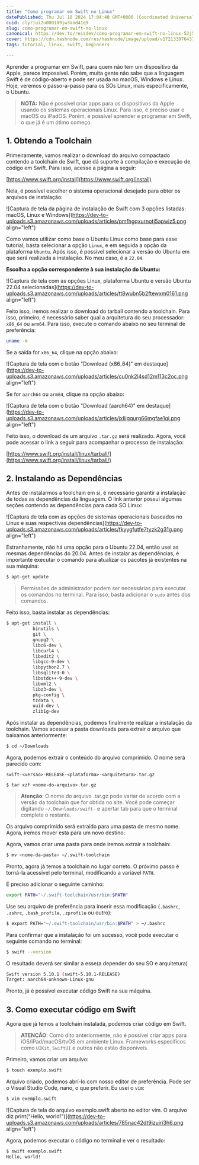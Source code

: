 ```yaml
---
title: "Como programar em Swift no Linux"
datePublished: Thu Jul 18 2024 17:04:48 GMT+0000 (Coordinated Universal Time)
cuid: clyriui2u000109jw3and41q9
slug: como-programar-em-swift-no-linux
canonical: https://dev.to/reisdev/como-programar-em-swift-no-linux-52j5
cover: https://cdn.hashnode.com/res/hashnode/image/upload/v1721339764376/e1d27cb2-e9ab-45de-9ec1-0cb2ff550748.png
tags: tutorial, linux, swift, beginners

---
```


Aprender a programar em Swift, para quem não tem um dispositivo da Apple, parece impossível. Porém, muita gente não sabe que a linguagem Swift é de código-aberto e pode ser usada no macOS, Windows e Linux. Hoje, veremos o passo-a-passo para os SOs Linux, mais especificamente, o Ubuntu.

> **NOTA:** Não é possível criar apps para os dispositivos da Apple usando os sistemas operacionais Linux. Para isso, é preciso usar o macOS ou iPadOS. Porém, é possível aprender e programar em Swift, o que já é um ótimo começo.

## 1\. Obtendo a Toolchain

Primeiramente, vamos realizar o download do arquivo compactado contendo a toolchain de Swift, que dá suporte à compilação e execução de código em Swift. Para isso, acesse a página a seguir:

[https://www.swift.org/install](https://www.swift.org/install)

Nela, é possível escolher o sistema operacional desejado para obter os arquivos de instalação:

![Captura de tela da página de instalação de Swift com 3 opções listadas: macOS, Linux e Windows](https://dev-to-uploads.s3.amazonaws.com/uploads/articles/pmfhgqxurnotj5apwiz5.png align="left")

Como vamos utilizar como base o Ubuntu Linux como base para esse tutorial, basta selecionar a opção `Linux`, e em seguida a opção da plataforma `Ubuntu`. Após isso, é possível selecionar a versão do Ubuntu em que será realizada a instalação. No meu caso, é a `22.04`.

**Escolha a opção correspondente à sua instalação do Ubuntu:**

![Captura de tela com as opções Linux, plataforma Ubuntu e versão Ubuntu 22.04 selecionadas](https://dev-to-uploads.s3.amazonaws.com/uploads/articles/tt8wubn5b2ftewxm0161.png align="left")

Feito isso, iremos realizar o download do tarball contendo a toolchain. Para isso, primeiro, é necessário saber qual a arquitetura do seu processador: `x86_64` ou `arm64`. Para isso, execute o comando abaixo no seu terminal de preferência:

```sh
uname -m
```

Se a saída for `x86_64`, clique na opção abaixo:

![Captura de tela com o botão "Download (x86_64)" em destaque](https://dev-to-uploads.s3.amazonaws.com/uploads/articles/cu0nk2l4sd12m113c2oc.png align="left")

Se for `aarch64` ou `arm64`, clique na opção abaixo:

![Captura de tela com o botão "Download (aarch64)" em destaque](https://dev-to-uploads.s3.amazonaws.com/uploads/articles/jxliigqurg66mgfae1qi.png align="left")

Feito isso, o download de um arquivo `.tar.gz` será realizado. Agora, você pode acessar o link a seguir para acompanhar o processo de instalação:

[https://www.swift.org/install/linux/tarball/](https://www.swift.org/install/linux/tarball/)

## 2\. Instalando as Dependências

Antes de instalarmos a toolchain em si, é necessário garantir a instalação de todas as dependências da linguagem. O link anterior possui algumas seções contendo as dependências para cada SO Linux:

![Captura de tela com as opções de sistemas operacionais baseados no Linux e suas respectivas dependências](https://dev-to-uploads.s3.amazonaws.com/uploads/articles/fkyygfutfe7tyzk2g31g.png align="left")

Estranhamente, não há uma opção para o Ubuntu 22.04, então usei as mesmas dependências do 20.04. Antes de instalar as dependências, é importante executar o comando para atualizar os pacotes já existentes na sua máquina:

```sh
$ apt-get update
```

> Permissões de administrador podem ser necessárias para executar os comandos no terminal. Para isso, basta adicionar o `sudo` antes dos comandos.

Feito isso, basta instalar as dependências:

```sh
$ apt-get install \
          binutils \
          git \
          gnupg2 \
          libc6-dev \
          libcurl4 \
          libedit2 \
          libgcc-9-dev \
          libpython2.7 \
          libsqlite3-0 \
          libstdc++-9-dev \
          libxml2 \
          libz3-dev \
          pkg-config \
          tzdata \
          uuid-dev \
          zlib1g-dev
```

Após instalar as dependências, podemos finalmente realizar a instalação da toolchain. Vamos acessar a pasta downloads para extrair o arquivo que baixamos anteriormente:

```sh
$ cd ~/Downloads
```

Agora, podemos extrair o conteúdo do arquivo comprimido. O nome será parecido com:

`swift-<versao>-RELEASE-<plataforma>-<arquitetura>.tar.gz`

```plaintext
$ tar xzf <nome-do-arquivo>.tar.gz
```

> **Atenção**: O nome do arquivo .tar.gz pode variar de acordo com a versão da toolchain que for obtida no site. Você pode começar digitando `~/.Downloads/swift-` e apertar tab para que o terminal complete o restante.

Os arquivo comprimido será extraído para uma pasta de mesmo nome. Agora, iremos mover esta para um novo destino:

Agora, vamos criar uma pasta para onde iremos extrair a toolchain:

```sh
$ mv <nome-da-pasta> ~/.swift-toolchain
```

Pronto, agora já temos a toolchain no lugar correto. O próximo passo é torná-la acessível pelo terminal, modificando a variável `PATH`.

É preciso adicionar o seguinte caminho:

```sh
export PATH="~/.swift-toolchain/usr/bin:$PATH"
```

Use seu arquivo de preferência para inserir essa modificação (`.bashrc`, `.zshrc`, `.bash_profile`, `.zprofile` ou outro):

```sh
$ export PATH="~/.swift-toolchain/usr/bin:$PATH" > ~/.bashrc
```

Para confirmar que a instalação foi um sucesso, você pode executar o seguinte comando no terminal:

```sh
$ swift --version
```

O resultado deverá ser similar a esse(a depender do seu SO e arquitetura)

```sh
Swift version 5.10.1 (swift-5.10.1-RELEASE)
Target: aarch64-unknown-Linux-gnu
```

Pronto, já é possível executar código Swift na sua máquina.

## 3\. Como executar código em Swift

Agora que já temos a toolchain instalada, podemos criar código em Swift.

> **ATENÇÃO**: Como dito anteriormente, não é possível criar apps para iOS/iPad/macOS/tvOS em ambiente Linux. Frameworks específicos como `UIKit`, `SwiftUI` e outros não estão disponíveis.

Primeiro, vamos criar um arquivo:

```sh
$ touch exemplo.swift
```

Arquivo criado, podemos abrí-lo com nosso editor de preferência. Pode ser o Visual Studio Code, nano, o que preferir. Eu usei o `vim`:

```sh
$ vim exemplo.swift
```

![Captura de tela do arquivo exemplo.swift aberto no editor vim. O arquivo diz print("Hello, world!")](https://dev-to-uploads.s3.amazonaws.com/uploads/articles/785nac42dt9jzujri3h6.png align="left")

Agora, podemos executar o código no terminal e ver o resultado:

```sh
$ swift exemplo.swift 
Hello, world!
```